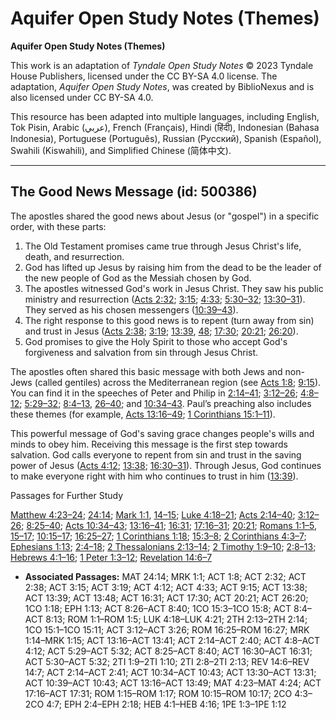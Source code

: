 # Aquifer Open Study Notes (Themes)

**Aquifer Open Study Notes (Themes)**

This work is an adaptation of *Tyndale Open Study Notes* © 2023 Tyndale House Publishers, licensed under the CC BY\-SA 4\.0 license. The adaptation, *Aquifer Open Study Notes*, was created by BiblioNexus and is also licensed under CC BY\-SA 4\.0\.

This resource has been adapted into multiple languages, including English, Tok Pisin, Arabic (عربي), French (Français), Hindi (हिंदी), Indonesian (Bahasa Indonesia), Portuguese (Português), Russian (Русский), Spanish (Español), Swahili (Kiswahili), and Simplified Chinese (简体中文).



--------------------------------

## The Good News Message (id: 500386)

The apostles shared the good news about Jesus (or "gospel") in a specific order, with these parts: 

1. The Old Testament promises came true through Jesus Christ's life, death, and resurrection.
2. God has lifted up Jesus by raising him from the dead to be the leader of the new people of God as the Messiah chosen by God.
3. The apostles witnessed God's work in Jesus Christ. They saw his public ministry and resurrection ([Acts 2:32](https://ref.ly/Acts2:32); [3:15](https://ref.ly/Acts3:15); [4:33](https://ref.ly/Acts4:33); [5:30–32](https://ref.ly/Acts5:30-Acts5:32); [13:30–31](https://ref.ly/Acts13:30-Acts13:31)). They served as his chosen messengers ([10:39–43](https://ref.ly/Acts10:39-Acts10:43)).
4. The right response to this good news is to repent (turn away from sin) and trust in Jesus ([Acts 2:38](https://ref.ly/Acts2:38); [3:19](https://ref.ly/Acts3:19); [13:39](https://ref.ly/Acts13:39), [48](https://ref.ly/Acts13:48); [17:30](https://ref.ly/Acts17:30); [20:21](https://ref.ly/Acts20:21); [26:20](https://ref.ly/Acts26:20)).
5. God promises to give the Holy Spirit to those who accept God's forgiveness and salvation from sin through Jesus Christ.

The apostles often shared this basic message with both Jews and non\-Jews (called gentiles) across the Mediterranean region (see [Acts 1:8](https://ref.ly/Acts1:8); [9:15](https://ref.ly/Acts9:15)). You can find it in the speeches of Peter and Philip in [2:14–41](https://ref.ly/Acts2:14-Acts2:41); [3:12–26](https://ref.ly/Acts3:12-Acts3:26); [4:8–12](https://ref.ly/Acts4:8-Acts4:12); [5:29–32](https://ref.ly/Acts5:29-Acts5:32); [8:4–13](https://ref.ly/Acts8:4-Acts8:13), [26–40](https://ref.ly/Acts8:26-Acts8:40); and [10:34–43](https://ref.ly/Acts10:34-Acts10:43). Paul’s preaching also includes these themes (for example, [Acts 13:16–49](https://ref.ly/Acts13:16-Acts13:49); [1 Corinthians 15:1–11](https://ref.ly/1Cor15:1-1Cor15:11)).

This powerful message of God's saving grace changes people's wills and minds to obey him. Receiving this message is the first step towards salvation. God calls everyone to repent from sin and trust in the saving power of Jesus ([Acts 4:12](https://ref.ly/Acts4:12); [13:38](https://ref.ly/Acts13:38); [16:30–31](https://ref.ly/Acts16:30-Acts16:31)). Through Jesus, God continues to make everyone right with him who continues to trust in him ([13:39](https://ref.ly/Acts13:39)).

Passages for Further Study

[Matthew 4:23–24](https://ref.ly/Matt4:23-Matt4:24); [24:14](https://ref.ly/Matt24:14); [Mark 1:1](https://ref.ly/Mark1:1), [14–15](https://ref.ly/Mark1:14-Mark1:15); [Luke 4:18–21](https://ref.ly/Luke4:18-Luke4:21); [Acts 2:14–40](https://ref.ly/Acts2:14-Acts2:40); [3:12–26](https://ref.ly/Acts3:12-Acts3:26); [8:25–40](https://ref.ly/Acts8:25-Acts8:40); [Acts 10:34–43](https://ref.ly/Acts10:34-Acts10:43); [13:16–41](https://ref.ly/Acts13:16-Acts13:41); [16:31](https://ref.ly/Acts16:31); [17:16–31](https://ref.ly/Acts17:16-Acts17:31); [20:21](https://ref.ly/Acts20:21); [Romans 1:1–5](https://ref.ly/Rom1:1-Rom1:5), [15–17](https://ref.ly/Rom1:15-Rom1:17); [10:15–17](https://ref.ly/Rom10:15-Rom10:17); [16:25–27](https://ref.ly/Rom16:25-Rom16:27); [1 Corinthians 1:18](https://ref.ly/1Cor1:18); [15:3–8](https://ref.ly/1Cor15:3-1Cor15:8); [2 Corinthians 4:3–7](https://ref.ly/2Cor4:3-2Cor4:7); [Ephesians 1:13](https://ref.ly/Eph1:13); [2:4–18](https://ref.ly/Eph2:4-Eph2:18); [2 Thessalonians 2:13–14](https://ref.ly/2Thess2:13-2Thess2:14); [2 Timothy 1:9–10](https://ref.ly/2Tim1:9-2Tim1:10); [2:8–13](https://ref.ly/2Tim2:8-2Tim2:13); [Hebrews 4:1–16](https://ref.ly/Heb4:1-Heb4:16); [1 Peter 1:3–12](https://ref.ly/1Pet1:3-1Pet1:12); [Revelation 14:6–7](https://ref.ly/Rev14:6-Rev14:7)

* **Associated Passages:** MAT 24:14; MRK 1:1; ACT 1:8; ACT 2:32; ACT 2:38; ACT 3:15; ACT 3:19; ACT 4:12; ACT 4:33; ACT 9:15; ACT 13:38; ACT 13:39; ACT 13:48; ACT 16:31; ACT 17:30; ACT 20:21; ACT 26:20; 1CO 1:18; EPH 1:13; ACT 8:26–ACT 8:40; 1CO 15:3–1CO 15:8; ACT 8:4–ACT 8:13; ROM 1:1–ROM 1:5; LUK 4:18–LUK 4:21; 2TH 2:13–2TH 2:14; 1CO 15:1–1CO 15:11; ACT 3:12–ACT 3:26; ROM 16:25–ROM 16:27; MRK 1:14–MRK 1:15; ACT 13:16–ACT 13:41; ACT 2:14–ACT 2:40; ACT 4:8–ACT 4:12; ACT 5:29–ACT 5:32; ACT 8:25–ACT 8:40; ACT 16:30–ACT 16:31; ACT 5:30–ACT 5:32; 2TI 1:9–2TI 1:10; 2TI 2:8–2TI 2:13; REV 14:6–REV 14:7; ACT 2:14–ACT 2:41; ACT 10:34–ACT 10:43; ACT 13:30–ACT 13:31; ACT 10:39–ACT 10:43; ACT 13:16–ACT 13:49; MAT 4:23–MAT 4:24; ACT 17:16–ACT 17:31; ROM 1:15–ROM 1:17; ROM 10:15–ROM 10:17; 2CO 4:3–2CO 4:7; EPH 2:4–EPH 2:18; HEB 4:1–HEB 4:16; 1PE 1:3–1PE 1:12

